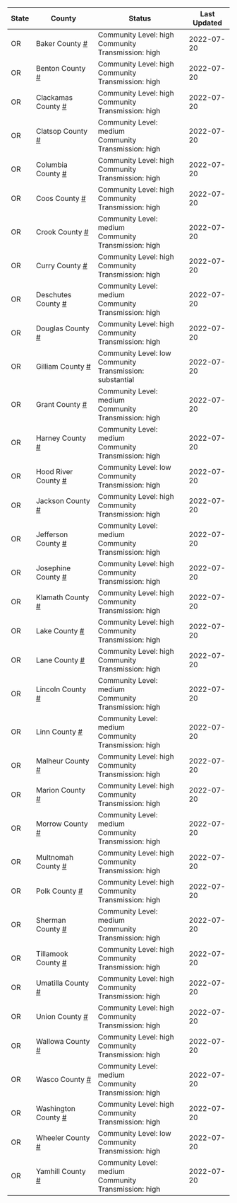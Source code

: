 State | County | Status | Last Updated
--- | --- | --- | --- 
OR | Baker County <a href="#baker_county">#</a> | <a name="baker_county"></a>Community Level: high<br/>Community Transmission: high | 2022-07-20
OR | Benton County <a href="#benton_county">#</a> | <a name="benton_county"></a>Community Level: high<br/>Community Transmission: high | 2022-07-20
OR | Clackamas County <a href="#clackamas_county">#</a> | <a name="clackamas_county"></a>Community Level: high<br/>Community Transmission: high | 2022-07-20
OR | Clatsop County <a href="#clatsop_county">#</a> | <a name="clatsop_county"></a>Community Level: medium<br/>Community Transmission: high | 2022-07-20
OR | Columbia County <a href="#columbia_county">#</a> | <a name="columbia_county"></a>Community Level: high<br/>Community Transmission: high | 2022-07-20
OR | Coos County <a href="#coos_county">#</a> | <a name="coos_county"></a>Community Level: high<br/>Community Transmission: high | 2022-07-20
OR | Crook County <a href="#crook_county">#</a> | <a name="crook_county"></a>Community Level: medium<br/>Community Transmission: high | 2022-07-20
OR | Curry County <a href="#curry_county">#</a> | <a name="curry_county"></a>Community Level: high<br/>Community Transmission: high | 2022-07-20
OR | Deschutes County <a href="#deschutes_county">#</a> | <a name="deschutes_county"></a>Community Level: medium<br/>Community Transmission: high | 2022-07-20
OR | Douglas County <a href="#douglas_county">#</a> | <a name="douglas_county"></a>Community Level: high<br/>Community Transmission: high | 2022-07-20
OR | Gilliam County <a href="#gilliam_county">#</a> | <a name="gilliam_county"></a>Community Level: low<br/>Community Transmission: substantial | 2022-07-20
OR | Grant County <a href="#grant_county">#</a> | <a name="grant_county"></a>Community Level: medium<br/>Community Transmission: high | 2022-07-20
OR | Harney County <a href="#harney_county">#</a> | <a name="harney_county"></a>Community Level: medium<br/>Community Transmission: high | 2022-07-20
OR | Hood River County <a href="#hood_river_county">#</a> | <a name="hood_river_county"></a>Community Level: low<br/>Community Transmission: high | 2022-07-20
OR | Jackson County <a href="#jackson_county">#</a> | <a name="jackson_county"></a>Community Level: high<br/>Community Transmission: high | 2022-07-20
OR | Jefferson County <a href="#jefferson_county">#</a> | <a name="jefferson_county"></a>Community Level: medium<br/>Community Transmission: high | 2022-07-20
OR | Josephine County <a href="#josephine_county">#</a> | <a name="josephine_county"></a>Community Level: high<br/>Community Transmission: high | 2022-07-20
OR | Klamath County <a href="#klamath_county">#</a> | <a name="klamath_county"></a>Community Level: high<br/>Community Transmission: high | 2022-07-20
OR | Lake County <a href="#lake_county">#</a> | <a name="lake_county"></a>Community Level: high<br/>Community Transmission: high | 2022-07-20
OR | Lane County <a href="#lane_county">#</a> | <a name="lane_county"></a>Community Level: high<br/>Community Transmission: high | 2022-07-20
OR | Lincoln County <a href="#lincoln_county">#</a> | <a name="lincoln_county"></a>Community Level: medium<br/>Community Transmission: high | 2022-07-20
OR | Linn County <a href="#linn_county">#</a> | <a name="linn_county"></a>Community Level: medium<br/>Community Transmission: high | 2022-07-20
OR | Malheur County <a href="#malheur_county">#</a> | <a name="malheur_county"></a>Community Level: high<br/>Community Transmission: high | 2022-07-20
OR | Marion County <a href="#marion_county">#</a> | <a name="marion_county"></a>Community Level: high<br/>Community Transmission: high | 2022-07-20
OR | Morrow County <a href="#morrow_county">#</a> | <a name="morrow_county"></a>Community Level: medium<br/>Community Transmission: high | 2022-07-20
OR | Multnomah County <a href="#multnomah_county">#</a> | <a name="multnomah_county"></a>Community Level: high<br/>Community Transmission: high | 2022-07-20
OR | Polk County <a href="#polk_county">#</a> | <a name="polk_county"></a>Community Level: high<br/>Community Transmission: high | 2022-07-20
OR | Sherman County <a href="#sherman_county">#</a> | <a name="sherman_county"></a>Community Level: medium<br/>Community Transmission: high | 2022-07-20
OR | Tillamook County <a href="#tillamook_county">#</a> | <a name="tillamook_county"></a>Community Level: high<br/>Community Transmission: high | 2022-07-20
OR | Umatilla County <a href="#umatilla_county">#</a> | <a name="umatilla_county"></a>Community Level: high<br/>Community Transmission: high | 2022-07-20
OR | Union County <a href="#union_county">#</a> | <a name="union_county"></a>Community Level: high<br/>Community Transmission: high | 2022-07-20
OR | Wallowa County <a href="#wallowa_county">#</a> | <a name="wallowa_county"></a>Community Level: high<br/>Community Transmission: high | 2022-07-20
OR | Wasco County <a href="#wasco_county">#</a> | <a name="wasco_county"></a>Community Level: medium<br/>Community Transmission: high | 2022-07-20
OR | Washington County <a href="#washington_county">#</a> | <a name="washington_county"></a>Community Level: high<br/>Community Transmission: high | 2022-07-20
OR | Wheeler County <a href="#wheeler_county">#</a> | <a name="wheeler_county"></a>Community Level: low<br/>Community Transmission: high | 2022-07-20
OR | Yamhill County <a href="#yamhill_county">#</a> | <a name="yamhill_county"></a>Community Level: medium<br/>Community Transmission: high | 2022-07-20
